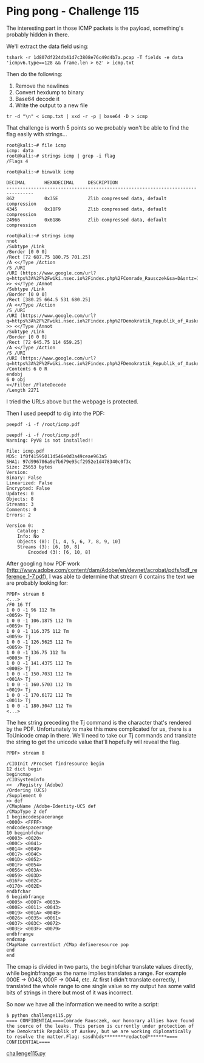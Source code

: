 # Ping pong - Challenge 115

The interesting part in those ICMP packets is the payload, something's probably hidden in there.

We'll extract the data field using:

`tshark -r 1d807df224db41d7c3808e76c49d4b7a.pcap -T fields -e data 'icmpv6.type==128 && frame.len > 62' > icmp.txt`

Then do the following:
1. Remove the newlines
2. Convert hexdump to binary
3. Base64 decode it
4. Write the output to a new file

`tr -d "\n" < icmp.txt | xxd -r -p | base64 -D > icmp`

That challenge is worth 5 points so we probably won't be able to find the flag easily with strings...

```
root@kali:~# file icmp
icmp: data
root@kali:~# strings icmp | grep -i flag
/Flags 4

root@kali:~# binwalk icmp

DECIMAL       HEXADECIMAL     DESCRIPTION
--------------------------------------------------------------------------------
862           0x35E           Zlib compressed data, default compression
4345          0x10F9          Zlib compressed data, default compression
24966         0x6186          Zlib compressed data, default compression
```

```
root@kali:~# strings icmp
nnot
/Subtype /Link
/Border [0 0 0]
/Rect [72 687.75 180.75 701.25]
/A <</Type /Action
/S /URI
/URI (https://www.google.com/url?q=https%3A%2F%2Fwiki.nsec.io%2Findex.php%2FComrade_Rausczek&sa=D&sntz=1&usg=AFQjCNHQpEkyInDvn0K8HWCQVEKxuW8LyA)
>> <</Type /Annot
/Subtype /Link
/Border [0 0 0]
/Rect [380.25 664.5 531 680.25]
/A <</Type /Action
/S /URI
/URI (https://www.google.com/url?q=https%3A%2F%2Fwiki.nsec.io%2Findex.php%2FDemokratik_Republik_of_Auskev&sa=D&sntz=1&usg=AFQjCNHJ3P3fF0ZXaHOHSsKWONo8B4k0_g)
>> <</Type /Annot
/Subtype /Link
/Border [0 0 0]
/Rect [72 645.75 114 659.25]
/A <</Type /Action
/S /URI
/URI (https://www.google.com/url?q=https%3A%2F%2Fwiki.nsec.io%2Findex.php%2FDemokratik_Republik_of_Auskev&sa=D&sntz=1&usg=AFQjCNHJ3P3fF0ZXaHOHSsKWONo8B4k0_g)
/Contents 6 0 R
endobj
6 0 obj
<</Filter /FlateDecode
/Length 2271
```

I tried the URLs above but the webpage is protected.

Then I used peepdf to dig into the PDF:

`peepdf -i -f /root/icmp.pdf`

```
peepdf -i -f /root/icmp.pdf
Warning: PyV8 is not installed!!

File: icmp.pdf
MD5: 1f0f41595011d546e0d3a49ceae963a5
SHA1: 97d996706a9e7b679e95cf2952e1d478340c0f3c
Size: 25653 bytes
Version:
Binary: False
Linearized: False
Encrypted: False
Updates: 0
Objects: 8
Streams: 3
Comments: 0
Errors: 2

Version 0:
	Catalog: 2
	Info: No
	Objects (8): [1, 4, 5, 6, 7, 8, 9, 10]
	Streams (3): [6, 10, 8]
		Encoded (3): [6, 10, 8]
```

After googling how PDF work (http://www.adobe.com/content/dam/Adobe/en/devnet/acrobat/pdfs/pdf_reference_1-7.pdf), I was able to determine that stream 6 contains the text we are probably looking for:

```
PPDF> stream 6
<...>
/F0 16 Tf
1 0 0 -1 96 112 Tm
<0059> Tj
1 0 0 -1 106.1875 112 Tm
<0059> Tj
1 0 0 -1 116.375 112 Tm
<0059> Tj
1 0 0 -1 126.5625 112 Tm
<0059> Tj
1 0 0 -1 136.75 112 Tm
<0003> Tj
1 0 0 -1 141.4375 112 Tm
<000E> Tj
1 0 0 -1 150.7031 112 Tm
<001A> Tj
1 0 0 -1 160.5703 112 Tm
<0019> Tj
1 0 0 -1 170.6172 112 Tm
<0011> Tj
1 0 0 -1 180.3047 112 Tm
<...>
```

The hex string preceding the Tj command is the character that's rendered by the PDF. Unfortunately to make this more complicated for us, there is a ToUnicode cmap in there. We'll need to take our Tj commands and translate the string to get the unicode value that'll hopefully will reveal the flag.

```
PPDF> stream 8

/CIDInit /ProcSet findresource begin
12 dict begin
begincmap
/CIDSystemInfo
<<  /Registry (Adobe)
/Ordering (UCS)
/Supplement 0
>> def
/CMapName /Adobe-Identity-UCS def
/CMapType 2 def
1 begincodespacerange
<0000> <FFFF>
endcodespacerange
10 beginbfchar
<0003> <0020>
<000C> <0041>
<0014> <0049>
<0017> <004C>
<001D> <0052>
<001F> <0054>
<0056> <003A>
<0059> <003D>
<016F> <002C>
<0170> <002E>
endbfchar
6 beginbfrange
<0005> <0007> <0033>
<000E> <0011> <0043>
<0019> <001A> <004E>
<0026> <0035> <0061>
<0037> <003C> <0072>
<003E> <003F> <0079>
endbfrange
endcmap
CMapName currentdict /CMap defineresource pop
end
end
```

The cmap is divided in two parts, the beginbfchar translate values directly, while beginbfrange as the name implies translates a range. For example 000E -> 0043, 000F -> 0044, etc. At first I didn't translate correctly, I translated the whole range to one single value so my output has some valid bits of strings in there but most of it was incorrect.

So now we have all the information we need to write a script:

```
$ python challenge115.py
==== CONFIDENTIAL====Comrade Rausczek, our honorary allies have found the source of the leaks. This person is currently under protection of the Demokratik Republik of Auskev, but we are working diplomatically to resolve the matter.Flag: sasdhbds********redacted*******==== CONFIDENTIAL====
```


[challenge115.py](challenge115.py)
